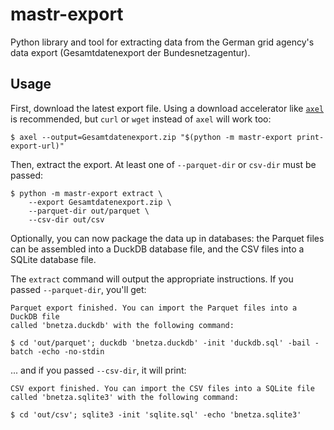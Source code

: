 # mastr-export

Python library and tool for extracting data from the German grid agency's data
export (Gesamtdatenexport der Bundesnetzagentur).

## Usage

First, download the latest export file. Using a download accelerator like
[`axel`](https://github.com/axel-download-accelerator/axel) is recommended, but
`curl` or `wget` instead of `axel` will work too:

```
$ axel --output=Gesamtdatenexport.zip "$(python -m mastr-export print-export-url)"
```

Then, extract the export. At least one of `--parquet-dir` or `csv-dir` must be
passed:

```
$ python -m mastr-export extract \
    --export Gesamtdatenexport.zip \
    --parquet-dir out/parquet \
    --csv-dir out/csv
```

Optionally, you can now package the data up in databases: the Parquet files can
be assembled into a DuckDB database file, and the CSV files into a SQLite
database file.

The `extract` command will output the appropriate instructions. If you passed
`--parquet-dir`, you'll get:

```
Parquet export finished. You can import the Parquet files into a DuckDB file
called 'bnetza.duckdb' with the following command:

$ cd 'out/parquet'; duckdb 'bnetza.duckdb' -init 'duckdb.sql' -bail -batch -echo -no-stdin
```

... and if you passed `--csv-dir`, it will print:

```
CSV export finished. You can import the CSV files into a SQLite file
called 'bnetza.sqlite3' with the following command:

$ cd 'out/csv'; sqlite3 -init 'sqlite.sql' -echo 'bnetza.sqlite3'
```